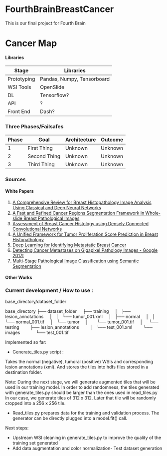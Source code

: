 # FourthBrainBreastCancer
This is our final project for Fourth Brain

# Cancer Map
#### Libraries
| Stage       | Libraries |
|--           |--         |
| Prototyping | Pandas, Numpy, Tensorboard    |
| WSI Tools   | OpenSlide |
| DL          | Tensorflow? |
| API         | ?         |
| Front End   | Dash?     |


### Three Phases/Failsafes
| Phase | Goal | Architecture |  Outcome |
|--         |--            |--                    |--|
| 1 | First Thing | Unknown | Unknown |
| 2 | Second Thing | Unknown | Unknown |
| 3 | Third Thing  | Unknown | Unknown |

### Sources
#### White Papers
1. [A Comprehensive Review for Breast Histopathology Image Analysis Using Classical and Deep Neural Networks](https://arxiv.org/pdf/2003.12255v2.pdf)
2. [A Fast and Refined Cancer Regions Segmentation Framework in Whole-slide Breast Pathological Images](https://www.ncbi.nlm.nih.gov/pmc/articles/PMC7239841/pdf/41598_2020_Article_65026.pdf)
3. [Assessment of Breast Cancer Histology using Densely Connected Convolutional Networks](https://arxiv.org/pdf/1804.04595.pdf)
4. [A Unified Framework for Tumor Proliferation Score Prediction in Breast Histopathology](https://arxiv.org/pdf/1612.07180.pdf)
5. [Deep Learning for Identifying Metastatic Breast Cancer](https://arxiv.org/pdf/1606.05718.pdf) 
6. [Detecting Cancer Metastases on Gigapixel Pathology Images - Google 2017t](https://arxiv.org/pdf/1703.02442)
7. [Multi-Stage Pathological Image Classification using Semantic Segmentation](https://openaccess.thecvf.com/content_ICCV_2019/papers/Takahama_Multi-Stage_Pathological_Image_Classification_Using_Semantic_Segmentation_ICCV_2019_paper.pdf)
#### Other Works



### Current development / How to use :

base_directory/dataset_folder

base_directory
├── dataset_folder
    ├── training
    │   ├── lesion_annotations
    │   │   └── tumor_001.xml
    │   ├── normal
    │   │   └── normal_001.tif
    │   └── tumor
    │       └── tumor_001.tif
    │
    └── testing
        ├── lesion_annotations
        │   └── test_001.xml
        └── images
            └── test_001.tif


Implemented so far:

- Generate_tiles.py script :

Takes the normal (negative), tumoral (positive) WSIs and corresponding lesion annotations (xml).
And stores the tiles into hdfs files stored in a destination folder.

Note: During the next stage, we will generate augmented tiles that will be used in our training model.
In order to add randomness, the tiles generated with generate_tiles.py should be larger than the ones used in read_tiles.py
In our case, we generate tiles of 312 x 312. Later that tile will be randomly cropped into a 256 x 256 tile.

- Read_tiles.py prepares data for the training and validation process. The generator can be directly plugged into a model.fit() call.

Next steps:
- Upstream WSI cleaning in generate_tiles.py to improve the quality of the training set generated
- Add data augmentation and color normalization- Test dataset generation
